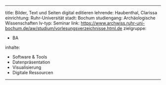 ---
title: Bilder, Text und Seiten digital editieren 
lehrende: Haubenthal, Clarissa
einrichtung: Ruhr-Universität
stadt: Bochum
studiengang: Archäologische Wissenschaften
lv-typ: Seminar
link: https://www.archwiss.ruhr-uni-bochum.de/aw/studium/vorlesungsverzeichnisse.html.de
zielgruppe:
  - BA

inhalte:
  - Software & Tools
  - Datenpräsentation
  - Visualisierung
  - Digitale Ressourcen
  ---